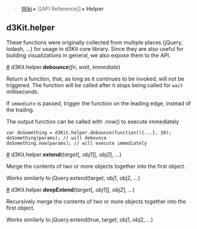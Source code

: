 > [Wiki](Home) ▸ [[API Reference]] ▸ **Helper**

## d3Kit.helper

These functions were originally collected from multiple places (jQuery, lodash, ...) for usage in d3Kit core library. Since they are also useful for building visualizations in general, we also expose them to the API.

<a name="debounce" href="Helper#debounce">#</a> d3Kit.helper.**debounce**(*fn*, *wait*, *immediate*)

Return a function, that, as long as it continues to be invoked, will not be triggered.
The function will be called after it stops being called for ```wait``` milliseconds.

If ```immediate``` is passed, trigger the function on the leading edge, instead of the trailing.

The output function can be called with .now() to execute immediately

```
var doSomething = d3Kit.helper.debounce(function(){...}, 10);
doSomething(params); // will debounce
doSomething.now(params); // will execute immediately
```

<a name="extend" href="Helper#extend">#</a> d3Kit.helper.**extend**(*target*[*, obj1*][*, obj2*], ...)

Merge the contents of two or more objects together into the first object.

Works similarly to jQuery.extend(target, obj1, obj2, ...)

<a name="deepExtend" href="Helper#deepExtend">#</a> d3Kit.helper.**deepExtend**(*target*[*, obj1*][*, obj2*], ...)

Recursively merge the contents of two or more objects together into the first object.

Works similarly to jQuery.extend(true, target, obj1, obj2, ...)

